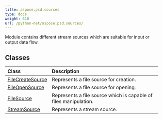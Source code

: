 ```yaml
---
title: aspose.psd.sources
type: docs
weight: 610
url: /python-net/aspose.psd.sources/
---
```



Module contains different stream sources which are suitable for input or output data flow.

## **Classes**
| **Class** | **Description** |
| :- | :- |
| [FileCreateSource](/psd/python-net/aspose.psd.sources/filecreatesource/) | Represents a file source for creation. |
| [FileOpenSource](/psd/python-net/aspose.psd.sources/fileopensource/) | Represents a file source for opening. |
| [FileSource](/psd/python-net/aspose.psd.sources/filesource/) | Represents a file source which is capable of files manipulation. |
| [StreamSource](/psd/python-net/aspose.psd.sources/streamsource/) | Represents a stream source. |
